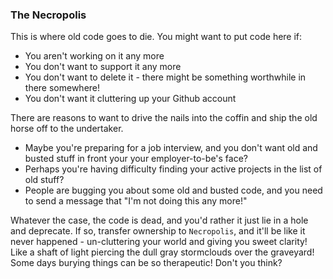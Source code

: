### The Necropolis  
This is where old code goes to die. You might want to put code here if:

* You aren't working on it any more
* You don't want to support it any more
* You don't want to delete it - there might be something worthwhile in there somewhere!
* You don't want it cluttering up your Github account

There are reasons to want to drive the nails into the coffin and ship the old horse off to the undertaker.

* Maybe you're preparing for a job interview, and you don't want old and busted stuff in front your your employer-to-be's face?
* Perhaps you're having difficulty finding your active projects in the list of old stuff?
* People are bugging you about some old and busted code, and you need to send a message that "I'm not doing this any more!"

Whatever the case, the code is dead, and you'd rather it just lie in a hole and deprecate. If so, transfer ownership to `Necropolis`, and it'll be like it never happened - un-cluttering your world and giving you sweet clarity! Like a shaft of light piercing the dull gray stormclouds over the graveyard! Some days burying things can be so therapeutic! Don't you think?
